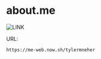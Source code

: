 # about.me

![LINK](https://me-web.now.sh/tylermneher)

URL:
```
https://me-web.now.sh/tylermneher
```
